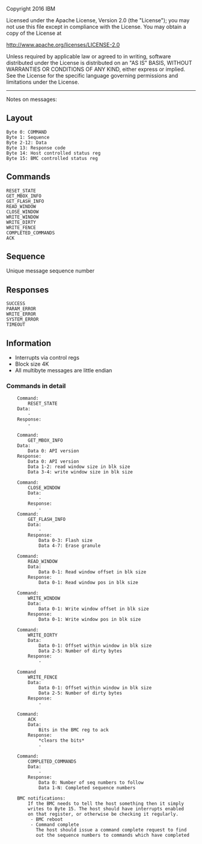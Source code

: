 Copyright 2016 IBM

Licensed under the Apache License, Version 2.0 (the "License");
you may not use this file except in compliance with the License.
You may obtain a copy of the License at

  http://www.apache.org/licenses/LICENSE-2.0

Unless required by applicable law or agreed to in writing, software
distributed under the License is distributed on an "AS IS" BASIS,
WITHOUT WARRANTIES OR CONDITIONS OF ANY KIND, either express or implied.
See the License for the specific language governing permissions and
limitations under the License.

---

Notes on messages:

## Layout
```
Byte 0: COMMAND
Byte 1: Sequence
Byte 2-12: Data
Byte 13: Response code
Byte 14: Host controlled status reg
Byte 15: BMC controlled status reg
```
## Commands
```
RESET_STATE
GET_MBOX_INFO
GET_FLASH_INFO
READ_WINDOW
CLOSE_WINDOW
WRITE_WINDOW
WRITE_DIRTY
WRITE_FENCE
COMPLETED_COMMANDS
ACK
```
## Sequence
Unique message sequence number

## Responses
```
SUCCESS
PARAM_ERROR
WRITE_ERROR
SYSTEM_ERROR
TIMEOUT
```

## Information
- Interrupts via control regs
- Block size 4K
- All multibyte messages are little endian

### Commands in detail
```
	Command:
		RESET_STATE
	Data:
		-
	Response:
		-

	Command:
		GET_MBOX_INFO
	Data:
		Data 0: API version
	Response:
		Data 0: API version
		Data 1-2: read window size in blk size
		Data 3-4: write window size in blk size

	Command:
		CLOSE_WINDOW
		Data:
			-
		Response:
			-
	Command:
		GET_FLASH_INFO
		Data:
			-
		Response:
			Data 0-3: Flash size
			Data 4-7: Erase granule

	Command:
		READ_WINDOW
		Data:
			Data 0-1: Read window offset in blk size
		Response:
			Data 0-1: Read window pos in blk size

	Command:
		WRITE_WINDOW
		Data:
			Data 0-1: Write window offset in blk size
		Response:
			Data 0-1: Write window pos in blk size

	Command:
		WRITE_DIRTY
		Data:
			Data 0-1: Offset within window in blk size
			Data 2-5: Number of dirty bytes
		Response:
			-

	Command
		WRITE_FENCE
		Data:
			Data 0-1: Offset within window in blk size
			Data 2-5: Number of dirty bytes
		Response:
			-

	Command:
		ACK
		Data:
			Bits in the BMC reg to ack
		Response:
			*clears the bits*
			-

	Command:
		COMPLETED_COMMANDS
		Data:
			-
		Response:
			Data 0: Number of seq numbers to follow
			Data 1-N: Completed sequence numbers

	BMC notifications:
		If the BMC needs to tell the host something then it simply
		writes to Byte 15. The host should have interrupts enabled
		on that register, or otherwise be checking it regularly.
		 - BMC reboot
		 - Command complete
		   The host should issue a command complete request to find
		   out the sequence numbers to commands which have completed
```
